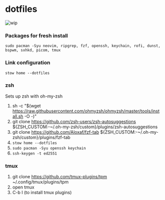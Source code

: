 # dotfiles

![wip](https://github.com/user-attachments/assets/502fb1b0-79e5-457a-b3ff-534c887aff40)

### Packages for fresh install
`sudo pacman -Syu neovim, ripgrep, fzf, openssh, keychain, rofi, dunst, bspwm, sxhkd, picom, tmux`

### Link configuration
`stow home --dotfiles`

### zsh
Sets up zsh with oh-my-zsh

1. sh -c "$(wget https://raw.githubusercontent.com/ohmyzsh/ohmyzsh/master/tools/install.sh -O -)"
2. git clone https://github.com/zsh-users/zsh-autosuggestions ${ZSH_CUSTOM:-~/.oh-my-zsh/custom}/plugins/zsh-autosuggestions
4. git clone https://github.com/Aloxaf/fzf-tab ${ZSH_CUSTOM:-~/.oh-my-zsh/custom}/plugins/fzf-tab
4. `stow home --dotfiles`
6. `sudo pacman -Syu openssh keychain`
7. `ssh-keygen -t ed2551`

### tmux
1. git clone https://github.com/tmux-plugins/tpm ~/.config/tmux/plugins/tpm
2. open tmux
3. C-b I (to install tmux plugins)
